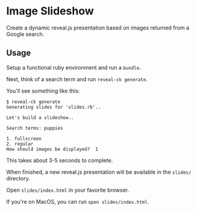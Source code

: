 # Image Slideshow

Create a dynamic reveal.js presentation based on images returned from
a Google search.

## Usage

Setup a functional ruby environment and run a `bundle`.

Next, think of a search term and run `reveal-ck generate`.

You'll see something like this:

    $ reveal-ck generate
    Generating slides for 'slides.rb'..

    Let's build a slideshow..

    Search terms: puppies

    1. fullscreen
    2. regular
    How should images be displayed?  1

This takes about 3-5 seconds to complete.

When finished, a new reveal.js presentation will be available in the
`slides/` directory.

Open `slides/index.html` in your favorite browser.

If you're on MacOS, you can run `open slides/index.html`.
